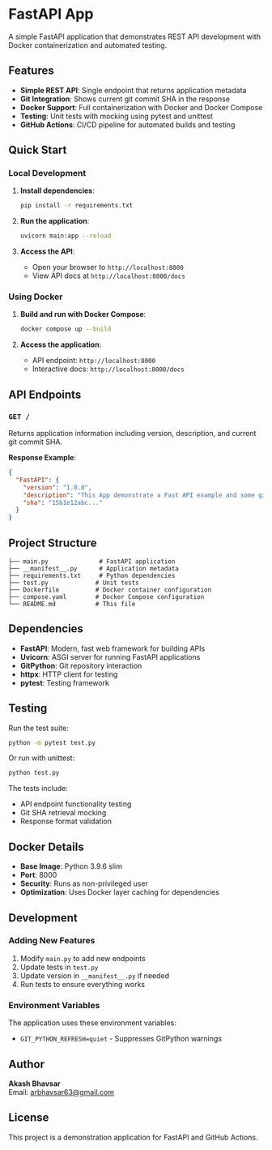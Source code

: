 # FastAPI App

A simple FastAPI application that demonstrates REST API development with Docker containerization and automated testing.

## Features

- **Simple REST API**: Single endpoint that returns application metadata
- **Git Integration**: Shows current git commit SHA in the response
- **Docker Support**: Full containerization with Docker and Docker Compose
- **Testing**: Unit tests with mocking using pytest and unittest
- **GitHub Actions**: CI/CD pipeline for automated builds and testing

## Quick Start

### Local Development

1. **Install dependencies**:
   ```bash
   pip install -r requirements.txt
   ```

2. **Run the application**:
   ```bash
   uvicorn main:app --reload
   ```

3. **Access the API**:
   - Open your browser to `http://localhost:8000`
   - View API docs at `http://localhost:8000/docs`

### Using Docker

1. **Build and run with Docker Compose**:
   ```bash
   docker compose up --build
   ```

2. **Access the application**:
   - API endpoint: `http://localhost:8000`
   - Interactive docs: `http://localhost:8000/docs`

## API Endpoints

### `GET /`
Returns application information including version, description, and current git commit SHA.

**Response Example**:
```json
{
  "FastAPI": {
    "version": "1.0.0",
    "description": "This App demonstrate a Fast API example and some github actions",
    "sha": "15b1e12abc..."
  }
}
```

## Project Structure

```
├── main.py              # FastAPI application
├── __manifest__.py      # Application metadata
├── requirements.txt     # Python dependencies
├── test.py             # Unit tests
├── Dockerfile          # Docker container configuration
├── compose.yaml        # Docker Compose configuration
└── README.md           # This file
```

## Dependencies

- **FastAPI**: Modern, fast web framework for building APIs
- **Uvicorn**: ASGI server for running FastAPI applications
- **GitPython**: Git repository interaction
- **httpx**: HTTP client for testing
- **pytest**: Testing framework

## Testing

Run the test suite:

```bash
python -m pytest test.py
```

Or run with unittest:

```bash
python test.py
```

The tests include:
- API endpoint functionality testing
- Git SHA retrieval mocking
- Response format validation

## Docker Details

- **Base Image**: Python 3.9.6 slim
- **Port**: 8000
- **Security**: Runs as non-privileged user
- **Optimization**: Uses Docker layer caching for dependencies

## Development

### Adding New Features

1. Modify `main.py` to add new endpoints
2. Update tests in `test.py`
3. Update version in `__manifest__.py` if needed
4. Run tests to ensure everything works

### Environment Variables

The application uses these environment variables:
- `GIT_PYTHON_REFRESH=quiet` - Suppresses GitPython warnings

## Author

**Akash Bhavsar**  
Email: arbhavsar63@gmail.com

## License

This project is a demonstration application for FastAPI and GitHub Actions.
